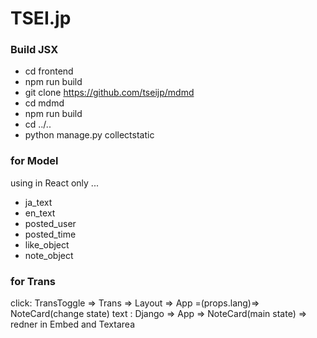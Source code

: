 # TSEI.jp

### Build JSX
* cd frontend
* npm run build
* git clone https://github.com/tseijp/mdmd
* cd mdmd
* npm run build
* cd ../..
* python manage.py collectstatic

### for Model
using in React only ...
* ja_text
* en_text
* posted_user
* posted_time
* like_object
* note_object

### for Trans
click: TransToggle => Trans => Layout => App =(props.lang)=> NoteCard(change state)
text : Django => App => NoteCard(main state) => redner in Embed and Textarea
